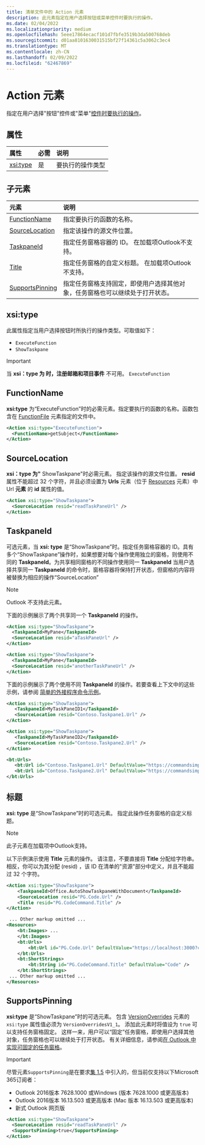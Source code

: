 ```yaml
---
title: 清单文件中的 Action 元素
description: 此元素指定在用户选择按钮或菜单控件时要执行的操作。
ms.date: 02/04/2022
ms.localizationpriority: medium
ms.openlocfilehash: 5eee17864ecacf101d7fbfe3519b3da500768deb
ms.sourcegitcommit: d01aa8101630031515bf27f14361c5a3062c3ec4
ms.translationtype: MT
ms.contentlocale: zh-CN
ms.lasthandoff: 02/09/2022
ms.locfileid: "62467869"
---
```

# <a name="action-element"></a>Action 元素

指定在用户选择"按钮"控件或"菜单"[控件时](control-button.md)[要执行的操作](control-menu.md)。

## <a name="attributes"></a>属性

|  属性  |  必需  |  说明  |
|:-----|:-----|:-----|
|  [xsi:type](#xsitype)  |  是  | 要执行的操作类型|

## <a name="child-elements"></a>子元素

|  元素 |  说明  |
|:-----|:-----|
|  [FunctionName](#functionname) |    指定要执行的函数的名称。 |
|  [SourceLocation](#sourcelocation) |    指定该操作的源文件位置。 |
|  [TaskpaneId](#taskpaneid) | 指定任务窗格容器的 ID。 在加载项Outlook不支持。|
|  [Title](#title) | 指定任务窗格的自定义标题。 在加载项Outlook不支持。|
|  [SupportsPinning](#supportspinning) | 指定任务窗格支持固定，即使用户选择其他对象，任务窗格也可以继续处于打开状态。|

## <a name="xsitype"></a>xsi:type

此属性指定当用户选择按钮时所执行的操作类型。可取值如下：

- `ExecuteFunction`
- `ShowTaskpane`

> [!IMPORTANT]
> 当 [](../objectmodel/preview-requirement-set/office.context.mailbox.md#events) **xsi：type 为 时，注册邮箱和项目事件** 不可用。[](../objectmodel/preview-requirement-set/office.context.mailbox.item.md#events) `ExecuteFunction`

## <a name="functionname"></a>FunctionName

**xsi:type** 为“ExecuteFunction”时的必需元素。指定要执行的函数的名称。函数包含在 [FunctionFile](functionfile.md) 元素指定的文件中。

```xml
<Action xsi:type="ExecuteFunction">
  <FunctionName>getSubject</FunctionName>
</Action>
```

## <a name="sourcelocation"></a>SourceLocation

**xsi：type 为"** ShowTaskpane"时必需元素。 指定该操作的源文件位置。 **resid** 属性不能超过 32 个字符，并且必须设置为 **Urls** 元素（位于 [Resources](resources.md) 元素）中 Url **元素** 的 **id** 属性的值。

```xml
<Action xsi:type="ShowTaskpane">
  <SourceLocation resid="readTaskPaneUrl" />
</Action>
```  

## <a name="taskpaneid"></a>TaskpaneId

可选元素，当 **xsi: type** 是“ShowTaskpane”时。指定任务窗格容器的 ID。具有多个“ShowTaskpane”操作时，如果想要对每个操作使用独立的窗格，则使用不同的 **TaskpaneId**。为共享相同窗格的不同操作使用同一 **TaskpaneId** 当用户选择共享同一 **TaskpaneId** 的命令时，窗格容器将保持打开状态，但窗格的内容将被替换为相应的操作“SourceLocation”

> [!NOTE]
> Outlook 不支持此元素。

下面的示例展示了两个共享同一个 **TaskpaneId** 的操作。

```xml
<Action xsi:type="ShowTaskpane">
  <TaskpaneId>MyPane</TaskpaneId>
  <SourceLocation resid="aTaskPaneUrl" />
</Action>

<Action xsi:type="ShowTaskpane">
  <TaskpaneId>MyPane</TaskpaneId>
  <SourceLocation resid="anotherTaskPaneUrl" />
</Action>
```  

下面的示例展示了两个使用不同 **TaskpaneId** 的操作。若要查看上下文中的这些示例，请参阅 [简单的外接程序命令示例](https://github.com/OfficeDev/Office-Add-in-Commands-Samples/blob/master/Simple/Manifest/SimpleAddin.xml)。

```xml
<Action xsi:type="ShowTaskpane">
   <TaskpaneId>MyTaskPaneID1</TaskpaneId>
   <SourceLocation resid="Contoso.Taskpane1.Url" />
</Action>

<Action xsi:type="ShowTaskpane">
   <TaskpaneId>MyTaskPaneID2</TaskpaneId>
   <SourceLocation resid="Contoso.Taskpane2.Url" />
</Action>
```  

```xml
<bt:Urls>
   <bt:Url id="Contoso.Taskpane1.Url" DefaultValue="https://commandsimple.azurewebsites.net/Taskpane.html" />
   <bt:Url id="Contoso.Taskpane2.Url" DefaultValue="https://commandsimple.azurewebsites.net/Taskpane2.html" />
</bt:Urls>
```  

## <a name="title"></a>标题

**xsi: type** 是“ShowTaskpane”时的可选元素。 指定此操作任务窗格的自定义标题。

> [!NOTE]
> 此子元素在加载项中Outlook支持。

以下示例演示使用 **Title** 元素的操作。 请注意，不要直接将 **Title** 分配给字符串。 相反，你可以为其分配 (resid) ，该 ID 在清单的"资源"部分中定义，并且不能超过  32 个字符。

```xml
<Action xsi:type="ShowTaskpane">
    <TaskpaneId>Office.AutoShowTaskpaneWithDocument</TaskpaneId>
    <SourceLocation resid="PG.Code.Url" />
    <Title resid="PG.CodeCommand.Title" />
</Action>

 ... Other markup omitted ...
<Resources>
    <bt:Images> ...
    </bt:Images>
    <bt:Urls>
        <bt:Url id="PG.Code.Url" DefaultValue="https://localhost:3000?commands=1" />
    </bt:Urls>
    <bt:ShortStrings>
        <bt:String id="PG.CodeCommand.Title" DefaultValue="Code" />
    </bt:ShortStrings>
 ... Other markup omitted ...
</Resources>
```

## <a name="supportspinning"></a>SupportsPinning

**xsi:type** 是“ShowTaskpane”时的可选元素。 包含 [VersionOverrides](versionoverrides.md) 元素的 `xsi:type` 属性值必须为 `VersionOverridesV1_1`。 添加此元素时将值设为 `true` 可以支持任务窗格固定。 这样一来，用户可以“固定”任务窗格，即使用户选择其他对象，任务窗格也可以继续处于打开状态。 有关详细信息，请参阅[在 Outlook 中实现可固定的任务窗格](../../outlook/pinnable-taskpane.md)。

> [!IMPORTANT]
> 尽管元素`SupportsPinning`是在要求[集 1.5](../objectmodel/requirement-set-1.5/outlook-requirement-set-1.5.md) 中引入的，但当前仅支持以下Microsoft 365订阅者：
>
> - Outlook 2016版本 7628.1000 或Windows (版本 7628.1000 或更高版本) 
> - Outlook 2016版本 16.13.503 或更高版本 (Mac 版本 16.13.503 或更高版本) 
> - 新式 Outlook 网页版

```xml
<Action xsi:type="ShowTaskpane">
  <SourceLocation resid="readTaskPaneUrl" />
  <SupportsPinning>true</SupportsPinning>
</Action>
```
